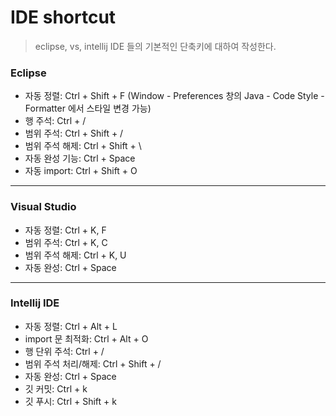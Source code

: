 # IDE shortcut

> eclipse, vs, intellij IDE 들의 기본적인 단축키에 대하여 작성한다.



### Eclipse

* 자동 정렬: Ctrl + Shift + F
  (Window - Preferences 창의 Java - Code Style - Formatter 에서 스타일 변경 가능)
* 행 주석: Ctrl + /
* 범위 주석: Ctrl + Shift + /
* 범위 주석 해제: Ctrl + Shift + \
* 자동 완성 기능: Ctrl + Space
* 자동 import: Ctrl + Shift + O

---



### Visual Studio

* 자동 정렬: Ctrl + K, F
* 범위 주석: Ctrl + K, C
* 범위 주석 해제: Ctrl + K, U
* 자동 완성: Ctrl + Space

---



### Intellij IDE

* 자동 정렬: Ctrl + Alt + L
* import 문 최적화: Ctrl + Alt + O
* 행 단위 주석: Ctrl + /
* 범위 주석 처리/해제: Ctrl + Shift + /
* 자동 완성: Ctrl + Space
* 깃 커밋: Ctrl + k
* 깃 푸시: Ctrl + Shift + k